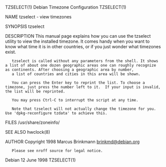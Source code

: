TZSELECT(1)                                                                           Debian Timezone Configuration                                                                           TZSELECT(1)

NAME
       tzselect - view timezones

SYNOPSIS
       tzselect

DESCRIPTION
       This manual page explains how you can use the tzselect utility to view the installed timezone. It comes handy when you want to know what time it is in other countries, or if you just wonder what
       timezones exist.

       tzselect is called without any parameters from the shell. It shows a list of about one dozen geographic areas one can roughly recognize as continents. After choosing a geographic area by number,
       a list of countries and cities in this area will be shown.

       You can press the Enter key to reprint the list. To choose a timezone, just press the number left to it.  If your input is invalid, the list will be reprinted.

       You may press Ctrl-C to interrupt the script at any time.

       Note that tzselect will not actually change the timezone for you. Use 'dpkg-reconfigure tzdata' to achieve this.

FILES
       /usr/share/zoneinfo/

SEE ALSO
       hwclock(8)

AUTHOR
       Copyright 1998 Marcus Brinkmann <brinkmd@debian.org>

       Please see nroff source for legal notice.

Debian                                                                                         12 June 1998                                                                                   TZSELECT(1)
